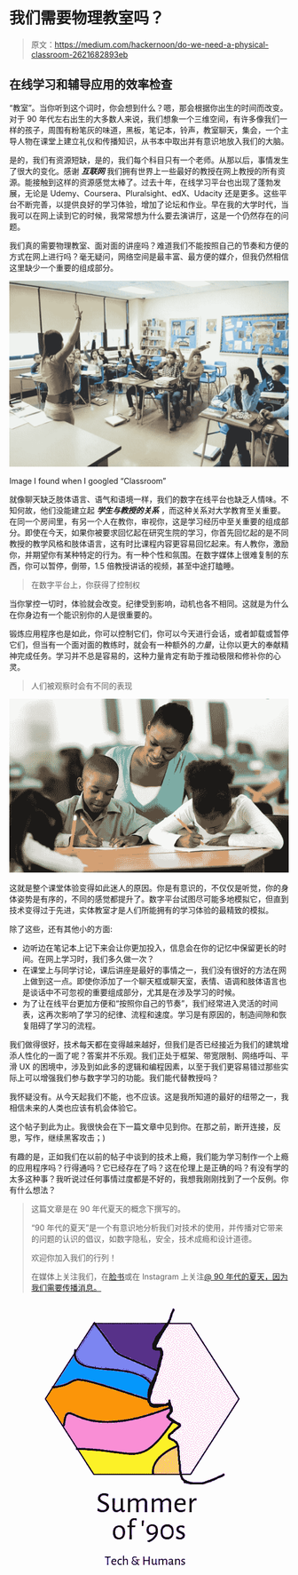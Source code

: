 # 我们需要物理教室吗？

> 原文：<https://medium.com/hackernoon/do-we-need-a-physical-classroom-2621682893eb>

## 在线学习和辅导应用的效率检查

“教室”。当你听到这个词时，你会想到什么？嗯，那会根据你出生的时间而改变。对于 90 年代左右出生的大多数人来说，我们想象一个三维空间，有许多像我们一样的孩子，周围有粉笔灰的味道，黑板，笔记本，铃声，教室聊天，集会，一个主导人物在课堂上建立礼仪和传播知识，从书本中取出并有意识地放入我们的大脑。

是的，我们有资源短缺，是的，我们每个科目只有一个老师。从那以后，事情发生了很大的变化。感谢 ***互联网*** 我们拥有世界上一些最好的教授在网上教授的所有资源。能接触到这样的资源感觉太棒了。过去十年，在线学习平台也出现了蓬勃发展，无论是 Udemy、Coursera、Pluralsight、edX、Udacity 还是更多。这些平台不断完善，以提供良好的学习体验，增加了论坛和作业。早在我的大学时代，当我可以在网上读到它的时候，我常常想为什么要去演讲厅，这是一个仍然存在的问题。

我们真的需要物理教室、面对面的讲座吗？难道我们不能按照自己的节奏和方便的方式在网上进行吗？毫无疑问，网络空间是最丰富、最方便的媒介，但我仍然相信这里缺少一个重要的组成部分。

![](img/62b52d9d943cee201b9ae4ba8f9549b4.png)

Image I found when I googled “Classroom”

就像聊天缺乏肢体语言、语气和语境一样，我们的数字在线平台也缺乏人情味。不知何故，他们没能建立起 ***学生与教授的关系*** ，而这种关系对大学教育至关重要。在同一个房间里，有另一个人在教你，审视你，这是学习经历中至关重要的组成部分。即使在今天，如果你被要求回忆起在研究生院的学习，你首先回忆起的是不同教授的教学风格和肢体语言，这有时比课程内容更容易回忆起来。有人教你，激励你，并期望你有某种特定的行为。有一种个性和氛围。在数字媒体上很难复制的东西，你可以暂停，倒带，1.5 倍教授讲话的视频，甚至中途打瞌睡。

> 在数字平台上，你获得了控制权

当你掌控一切时，体验就会改变。纪律受到影响，动机也各不相同。这就是为什么在你身边有一个能识别你的人是很重要的。

锻炼应用程序也是如此，你可以控制它们，你可以今天进行会话，或者卸载或暂停它们，但当有一个面对面的教练时，就会有一种额外的*力量*，让你以更大的奉献精神完成任务。学习并不总是容易的，这种力量肯定有助于推动极限和修补你的心灵。

> 人们被观察时会有不同的表现

![](img/2f991a45a5d2508599f3e006450497a0.png)

这就是整个课堂体验变得如此迷人的原因。你是有意识的，不仅仅是听觉，你的身体姿势是有序的，不同的感觉都提升了。数字平台试图尽可能多地模拟它，但直到技术变得过于先进，实体教室才是人们所能拥有的学习体验的最精致的模拟。

除了这些，还有其他小的方面:

*   边听边在笔记本上记下来会让你更加投入，信息会在你的记忆中保留更长的时间。在网上学习时，我们多久做一次？
*   在课堂上与同学讨论，课后讲座是最好的事情之一，我们没有很好的方法在网上做到这一点。即使你添加了一个聊天框或聊天室，表情、语调和肢体语言也是谈话中不可忽视的重要组成部分，尤其是在涉及学习的时候。
*   为了让在线平台更加方便和“按照你自己的节奏”，我们经常进入灵活的时间表，这再次影响了学习的纪律、流程和速度。学习是有原因的，制造间隙和恢复阻碍了学习的流程。

我们做得很好，技术每天都在变得越来越好，但我们是否已经接近为我们的建筑增添人性化的一面了呢？答案并不乐观。我们正处于框架、带宽限制、网络呼叫、平滑 UX 的困境中，涉及到如此多的逻辑和编程因素，以至于我们更容易错过那些实际上可以增强我们参与数字学习的功能。我们能代替教授吗？

我怀疑没有。从今天起我们不能，也不应该。这是我所知道的最好的纽带之一，我相信未来的人类也应该有机会体验它。

这个帖子到此为止。我很快会在下一篇文章中见到你。在那之前，断开连接，反思，写作，继续黑客攻击；)

有趣的是，正如我们在以前的帖子中谈到的技术上瘾，我们能为学习制作一个上瘾的应用程序吗？行得通吗？它已经存在了吗？这在伦理上是正确的吗？有没有学的太多这种事？我听说过任何事情过度都是不好的，我想我刚刚找到了一个反例。你有什么想法？

> 这篇文章是在 90 年代夏天的概念下撰写的。
> 
> “90 年代的夏天”是一个有意识地分析我们对技术的使用，并传播对它带来的问题的认识的倡议，如数字隐私，安全，技术成瘾和设计道德。
> 
> 欢迎你加入我们的行列！
> 
> 在媒体上关注我们，在[脸书](https://www.facebook.com/summer.of.90s)或在 Instagram 上关注[@ 90 年代的夏天，因为我们需要传播消息。](https://www.instagram.com/summer.of.90s/)

![](img/2b04198ad8dcfcad5f4a31450311b42d.png)